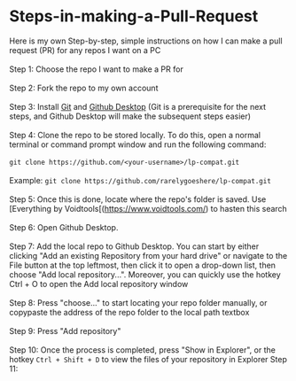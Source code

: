 # Steps-in-making-a-Pull-Request<br>
Here is my own Step-by-step, simple instructions on how I can make a pull request (PR) for any repos I want on a PC<br><br>
Step 1: Choose the repo I want to make a PR for<br><br>
Step 2: Fork the repo to my own account<br><br>
Step 3: Install [Git](https://git-scm.com/downloads) and [Github Desktop](https://desktop.github.com/) (Git is a prerequisite for the next steps, and Github Desktop will make the subsequent steps easier)<br><br>
Step 4: Clone the repo to be stored locally. To do this, open a normal terminal or command prompt window and run the following command:<br><br>
```git clone https://github.com/<your-username>/lp-compat.git```<br><br>
Example: ```git clone https://github.com/rarelygoeshere/lp-compat.git```<br><br>
Step 5: Once this is done, locate where the repo's folder is saved. Use [Everything by Voidtools[(https://www.voidtools.com/) to hasten this search<br><br>
Step 6: Open Github Desktop.<br><br>
Step 7: Add the local repo to Github Desktop. You can start by either clicking "Add an existing Repository from your hard drive" or navigate to the File button at the top leftmost, then click it to open a drop-down list, then choose "Add local repository...". Moreover, you can quickly use the hotkey Ctrl + O to open the Add local repository window<br><br>
Step 8: Press "choose..." to start locating your repo folder manually, or copypaste the address of the repo folder to the local path textbox<br><br>
Step 9: Press "Add repository"<br><br>
Step 10: Once the process is completed, press "Show in Explorer", or the hotkey ```Ctrl + Shift + D``` to view the files of your repository in Explorer
Step 11:
